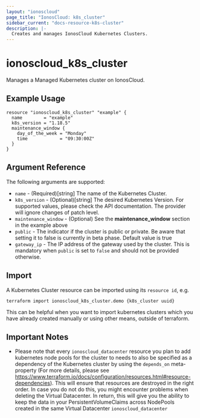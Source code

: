 ```yaml
---
layout: "ionoscloud"
page_title: "IonosCloud: k8s_cluster"
sidebar_current: "docs-resource-k8s-cluster"
description: |-
  Creates and manages IonosCloud Kubernetes Clusters.
---
```


# ionoscloud_k8s_cluster

Manages a Managed Kubernetes cluster on IonosCloud.

## Example Usage

```hcl
resource "ionoscloud_k8s_cluster" "example" {
  name        = "example"
  k8s_version = "1.18.5"
  maintenance_window {
    day_of_the_week = "Monday"
    time            = "09:30:00Z"
  }
}
```

## Argument Reference

The following arguments are supported:

- `name` - (Required)[string] The name of the Kubernetes Cluster.
- `k8s_version` - (Optional)[string] The desired Kubernetes Version. For supported values, please check the API documentation. The provider will ignore changes of patch level.
- `maintenance_window` - (Optional) See the **maintenance_window** section in the example above
- `public` - The indicator if the cluster is public or private. Be aware that setting it to false is currently in beta phase. Default value is true
- `gateway_ip` - The IP address of the gateway used by the cluster. This is mandatory when `public` is set to `false` and should not be provided otherwise.

## Import

A Kubernetes Cluster resource can be imported using its `resource id`, e.g.

```shell
terraform import ionoscloud_k8s_cluster.demo {k8s_cluster uuid}
```

This can be helpful when you want to import kubernetes clusters which you have already created manually or using other means, outside of terraform.

## Important Notes

- Please note that every `ionoscloud_datacenter` resource you plan to add kubernetes node pools for the cluster to needs to also be specified as a dependency of the Kubernetes cluster by using the `depends_on` meta-property (For more details, please see https://www.terraform.io/docs/configuration/resources.html#resource-dependencies). This will ensure that resources are destroyed in the right order. In case you do not do this, you might encounter problems when deleting the Virtual Datacenter. In return, this will give you the ability to keep the data in your PersistentVolumeClaims across NodePools created in the same Virtual Datacenter `ionoscloud_datacenter`